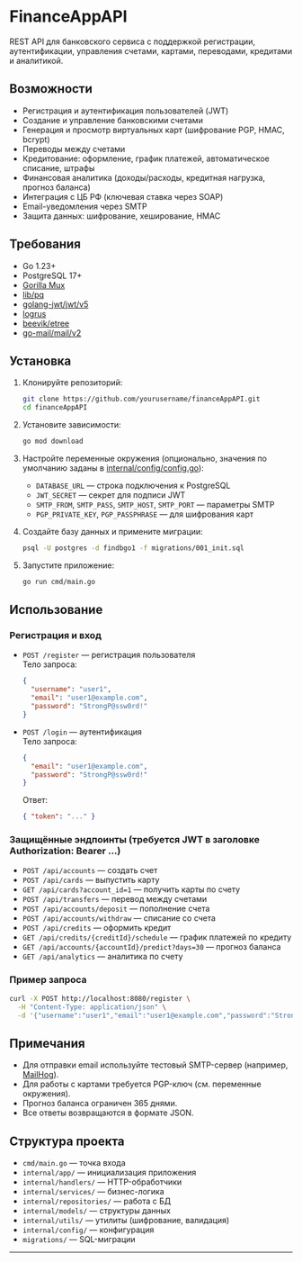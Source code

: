 # FinanceAppAPI

REST API для банковского сервиса с поддержкой регистрации, аутентификации, управления счетами, картами, переводами, кредитами и аналитикой.

## Возможности

- Регистрация и аутентификация пользователей (JWT)
- Создание и управление банковскими счетами
- Генерация и просмотр виртуальных карт (шифрование PGP, HMAC, bcrypt)
- Переводы между счетами
- Кредитование: оформление, график платежей, автоматическое списание, штрафы
- Финансовая аналитика (доходы/расходы, кредитная нагрузка, прогноз баланса)
- Интеграция с ЦБ РФ (ключевая ставка через SOAP)
- Email-уведомления через SMTP
- Защита данных: шифрование, хеширование, HMAC

## Требования

- Go 1.23+
- PostgreSQL 17+
- [Gorilla Mux](https://github.com/gorilla/mux)
- [lib/pq](https://github.com/lib/pq)
- [golang-jwt/jwt/v5](https://github.com/golang-jwt/jwt)
- [logrus](https://github.com/sirupsen/logrus)
- [beevik/etree](https://github.com/beevik/etree)
- [go-mail/mail/v2](https://github.com/go-mail/mail)

## Установка

1. Клонируйте репозиторий:
    ```sh
    git clone https://github.com/yourusername/financeAppAPI.git
    cd financeAppAPI
    ```

2. Установите зависимости:
    ```sh
    go mod download
    ```

3. Настройте переменные окружения (опционально, значения по умолчанию заданы в [internal/config/config.go](internal/config/config.go)):
    - `DATABASE_URL` — строка подключения к PostgreSQL
    - `JWT_SECRET` — секрет для подписи JWT
    - `SMTP_FROM`, `SMTP_PASS`, `SMTP_HOST`, `SMTP_PORT` — параметры SMTP
    - `PGP_PRIVATE_KEY`, `PGP_PASSPHRASE` — для шифрования карт

4. Создайте базу данных и примените миграции:
    ```sh
    psql -U postgres -d findbgo1 -f migrations/001_init.sql
    ```

5. Запустите приложение:
    ```sh
    go run cmd/main.go
    ```

## Использование

### Регистрация и вход

- `POST /register` — регистрация пользователя  
  Тело запроса:  
  ```json
  {
    "username": "user1",
    "email": "user1@example.com",
    "password": "StrongP@ssw0rd!"
  }
  ```

- `POST /login` — аутентификация  
  Тело запроса:  
  ```json
  {
    "email": "user1@example.com",
    "password": "StrongP@ssw0rd!"
  }
  ```
  Ответ:  
  ```json
  { "token": "..." }
  ```

### Защищённые эндпоинты (требуется JWT в заголовке Authorization: Bearer ...)

- `POST /api/accounts` — создать счет
- `POST /api/cards` — выпустить карту
- `GET /api/cards?account_id=1` — получить карты по счету
- `POST /api/transfers` — перевод между счетами
- `POST /api/accounts/deposit` — пополнение счета
- `POST /api/accounts/withdraw` — списание со счета
- `POST /api/credits` — оформить кредит
- `GET /api/credits/{creditId}/schedule` — график платежей по кредиту
- `GET /api/accounts/{accountId}/predict?days=30` — прогноз баланса
- `GET /api/analytics` — аналитика по счету

### Пример запроса

```sh
curl -X POST http://localhost:8080/register \
  -H "Content-Type: application/json" \
  -d '{"username":"user1","email":"user1@example.com","password":"StrongP@ssw0rd!"}'
```

## Примечания

- Для отправки email используйте тестовый SMTP-сервер (например, [MailHog](https://github.com/mailhog/MailHog)).
- Для работы с картами требуется PGP-ключ (см. переменные окружения).
- Прогноз баланса ограничен 365 днями.
- Все ответы возвращаются в формате JSON.

## Структура проекта

- `cmd/main.go` — точка входа
- `internal/app/` — инициализация приложения
- `internal/handlers/` — HTTP-обработчики
- `internal/services/` — бизнес-логика
- `internal/repositories/` — работа с БД
- `internal/models/` — структуры данных
- `internal/utils/` — утилиты (шифрование, валидация)
- `internal/config/` — конфигурация
- `migrations/` — SQL-миграции

---
